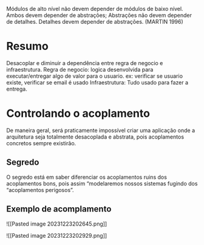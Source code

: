 Módulos de alto nível não devem depender de módulos de baixo nível. Ambos devem depender de abstrações; Abstrações não devem depender de detalhes. Detalhes devem depender de abstrações. (MARTIN 1996)

# Resumo
Desacoplar e diminuir a dependência entre regra de negocio e infraestrutura.
Regra de negocio: logica desenvolvida para executar/entregar algo de valor para o usuario.
ex: verificar se usuario existe, verificar se email é usado
Infraestrutura: Tudo usado para fazer a entrega.

# Controlando o acoplamento
De maneira geral, será praticamente impossível criar uma aplicação onde a arquitetura seja totalmente desacoplada e abstrata, pois acoplamentos concretos sempre existirão.

## Segredo
O segredo está em saber diferenciar os acoplamentos ruins dos acoplamentos bons, pois assim “modelaremos nossos sistemas fugindo dos “acoplamentos perigosos”.

## Exemplo de acomplamento

![[Pasted image 20231223202645.png]]

![[Pasted image 20231223202929.png]]
